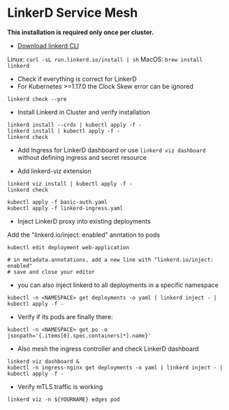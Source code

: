 # LinkerD Service Mesh

**This installation is required only once per cluster.**

* [Download linkerd CLI](https://linkerd.io/2/getting-started/#step-1-install-the-cli)

Linux: `curl -sL run.linkerd.io/install | sh`
MacOS: `brew install linkerd`

* Check if everything is correct for LinkerD
* For Kubernetes >=1.17.0 the Clock Skew error can be ignored

```shell
linkerd check --pre
```

* Install Linkerd in Cluster and verify installation

```shell
linkerd install --crds | kubectl apply -f -
linkerd install | kubectl apply -f -
linkerd check
```

* Add Ingress for LinkerD dashboard or use `linkerd viz dashboard` without defining ingress and secret resource

* Add linkerd-viz extension

```shell
linkerd viz install | kubectl apply -f -
linkerd check
```

```shell
kubectl apply -f basic-auth.yaml
kubectl apply -f linkerd-ingress.yaml
```

* Inject LinkerD proxy into existing deployments

Add the "linkerd.io/inject: enabled" anntation to pods

```shell
kubectl edit deployment web-application

# in metadata.annotations, add a new line with "linkerd.io/inject: enabled"
# save and close your editor
```

* you can also inject linkerd to all deployments in a specific namespace

```shell
kubectl -n <NAMESPACE> get deployments -o yaml | linkerd inject - | kubectl apply -f -
```

* Verify if its pods are finally there:

`kubectl -n <NAMESPACE> get po -o jsonpath='{.items[0].spec.containers[*].name}'`

* Also mesh the ingress controller and check LinkerD dashboard

```shell
linkerd viz dashboard &
kubectl -n ingress-nginx get deployments -o yaml | linkerd inject - | kubectl apply -f -
```

* Verify mTLS traffic is working

`linkerd viz -n ${YOURNAME} edges pod`
